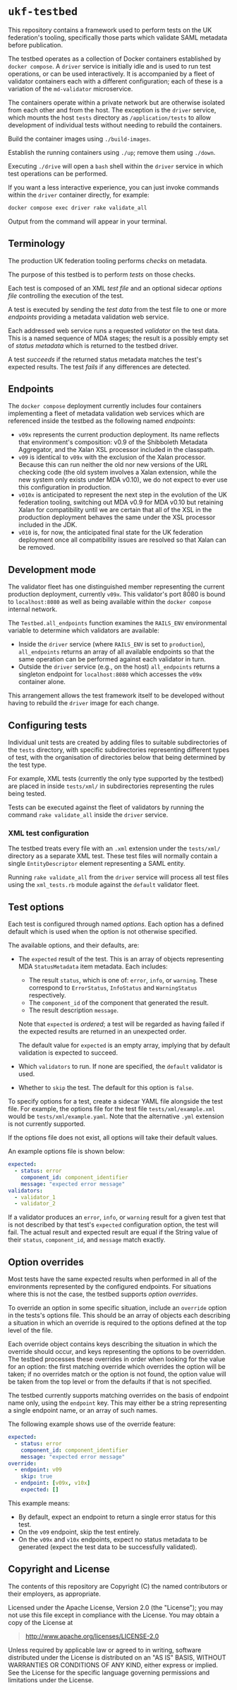 # `ukf-testbed`

This repository contains a framework used to perform tests on the
UK federation's tooling, specifically those parts which validate
SAML metadata before publication.

The testbed operates as a collection of Docker containers established by
`docker compose`. A `driver` service is initially idle and is used to
run test operations, or can be used interactively. It is accompanied
by a fleet of validator containers each with a different configuration;
each of these is a variation of the `md-validator` microservice.

The containers operate within a private network but are otherwise isolated
from each other and from the host. The exception is the `driver` service,
which mounts the host `tests` directory as `/application/tests` to allow
development of individual tests without needing to rebuild the containers.

Build the container images using `./build-images`.

Establish the running containers using `./up`; remove them using `./down`.

Executing `./drive` will open a `bash` shell within the `driver` service
in which test operations can be performed.

If you want a less interactive experience, you can just invoke commands
within the `driver` container directly, for example:

```bash
docker compose exec driver rake validate_all
```

Output from the command will appear in your terminal.

## Terminology

The production UK federation tooling performs *checks* on metadata.

The purpose of this testbed is to perform *tests* on those checks.

Each test is composed of an XML *test file* and an optional
sidecar *options file* controlling the execution of the test.

A test is executed by sending the *test data* from the test file to
one or more *endpoints* providing a metadata validation web service.

Each addressed web service runs a requested *validator* on the test data.
This is a named sequence of MDA stages; the result is a possibly empty
set of *status metadata* which is returned to the testbed driver.

A test *succeeds* if the returned status metadata matches the
test's expected results. The test *fails* if any differences
are detected.

## Endpoints

The `docker compose` deployment currently includes four containers
implementing a fleet of metadata validation web services which are referenced
inside the testbed as the following named *endpoints*:

- `v09x` represents the current production deployment. Its name reflects
  that environment's composition: v0.9 of the Shibboleth Metadata
  Aggregator, and the Xalan XSL processor included in the classpath.
- `v09` is identical to `v09x` with the exclusion of the Xalan processor.
  Because this can run neither the old nor new versions of the URL checking
  code (the old system involves a Xalan extension, while the new system only
  exists under MDA v0.10), we do not expect to ever use this configuration
  in production.
- `v010x` is anticipated to represent the next step in the evolution of
  the UK federation tooling, switching out MDA v0.9 for MDA v0.10 but
  retaining Xalan for compatibility until we are certain that all of the
  XSL in the production deployment behaves the same under the XSL processor
  included in the JDK.
- `v010` is, for now, the anticipated final state for the UK federation
  deployment once all compatibility issues are resolved so that Xalan can
  be removed.

## Development mode

The validator fleet has one distinguished member representing the current
production deployment, currently `v09x`. This validator's port 8080 is
bound to `localhost:8080` as well as being available within the
`docker compose` internal network.

The `Testbed.all_endpoints` function examines the `RAILS_ENV` environmental variable
to determine which validators are available:

- Inside the `driver` service (where `RAILS_ENV` is set to `production`),
  `all_endpoints` returns an array of all available endpoints so that the
  same operation can be performed against each validator in turn.
- Outside the `driver` service (e.g., on the host) `all_endpoints` returns
  a singleton endpoint for `localhost:8080` which accesses the `v09x`
  container alone.

This arrangement allows the test framework itself to be developed
without having to rebuild the `driver` image for each change.

## Configuring tests

Individual unit tests are created by adding files to suitable subdirectories
of the `tests` directory, with specific subdirectories representing different
types of test, with the organisation of directories below that being determined
by the test type.

For example, XML tests (currently the only type supported by the testbed) are
placed in inside `tests/xml/` in subdirectories representing the rules being
tested.

Tests can be executed against the fleet of validators by running the command
`rake validate_all` inside the `driver` service.

### XML test configuration

The testbed treats every file with an `.xml` extension under the `tests/xml/`
directory as a separate XML test. These test files will normally contain
a single `EntityDescriptor` element representing a SAML entity.

Running `rake validate_all` from the `driver` service will process all
test files using the `xml_tests.rb` module against the `default` validator fleet.

## Test options

Each test is configured through named *options*. Each option has a defined
default which is used when the option is not otherwise specified.

The available options, and their defaults, are:

- The `expected` result of the test. This is an array of objects representing
  MDA `StatusMetadata` item metadata. Each includes:

  - The result `status`, which is one of: `error`, `info`, or `warning`. These
    correspond to `ErrorStatus`, `InfoStatus` and `WarningStatus` respectively.
  - The `component_id` of the component that generated the result.
  - The result description `message`.

  Note that `expected` is *ordered*; a test will be regarded as having failed if
  the expected results are returned in an unexpected order.

  The default value for `expected` is an empty array, implying that by default
  validation is expected to succeed.

- Which `validators` to run. If none are specified, the `default` validator is used.
- Whether to `skip` the test. The default for this option is `false`.

To specify options for a test, create a sidecar YAML file alongside the test file.
For example, the options file for the test file `tests/xml/example.xml` would
be `tests/xml/example.yaml`. Note that the alternative `.yml` extension is not
currently supported.

If the options file does not exist, all options will take their default values.

An example options file is shown below:

``` yaml
expected:
  - status: error
    component_id: component_identifier
    message: "expected error message"
validators:
  - validator_1
  - validator_2
```

If a validator produces an `error`, `info`, or `warning` result for a given test
that is not described by that test's `expected` configuration option, the test
will fail. The actual result and expected result are equal if the String value
of their `status`, `component_id`, and `message` match exactly.

## Option overrides

Most tests have the same expected results when performed in all of the environments
represented by the configured endpoints. For situations where this is not the case,
the testbed supports *option overrides*.

To override an option in some specific situation, include an `override` option
in the tests's options file. This should be an array of objects each describing
a situation in which an override is required to the options defined at the top
level of the file.

Each override object contains keys describing the situation in which the override
should occur, and keys representing the options to be overridden. The testbed
processes these overrides in order when looking for the value for an option:
the first matching override which overrides the option will be taken; if no
overrides match or the option is not found, the option value will be taken from
the top level or from the defaults if that is not specified.

The testbed currently supports matching overrides on the basis of endpoint name
only, using the `endpoint` key. This may either be a string representing a single
endpoint name, or an array of such names.

The following example shows use of the override feature:

```yaml
expected:
  - status: error
    component_id: component_identifier
    message: "expected error message"
override:
  - endpoint: v09
    skip: true
  - endpoint: [v09x, v10x]
    expected: []
```

This example means:

- By default, expect an endpoint to return a single error status for this
  test.
- On the `v09` endpoint, skip the test entirely.
- On the `v09x` and `v10x` endpoints, expect no status metadata to be
  generated (expect the test data to be successfully validated).

## Copyright and License

The contents of this repository are Copyright (C) the named contributors or their
employers, as appropriate.

Licensed under the Apache License, Version 2.0 (the "License");
you may not use this file except in compliance with the License.
You may obtain a copy of the License at

> <http://www.apache.org/licenses/LICENSE-2.0>

Unless required by applicable law or agreed to in writing, software
distributed under the License is distributed on an "AS IS" BASIS,
WITHOUT WARRANTIES OR CONDITIONS OF ANY KIND, either express or implied.
See the License for the specific language governing permissions and
limitations under the License.

